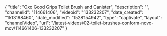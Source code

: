 {
    "title": "Oxo Good Grips Toilet Brush and Canister",
    "description": "",
    "channelid": "114661406",
    "videoid": "133232207",
    "date_created": "1513198460",
    "date_modified": "1528154942",
    "type": "captivate",
    "layout": "channelVideo",
    "url": "\/latest-videos\/02-toilet-brushes-conform-novo-mov\/114661406-133232207"
}
